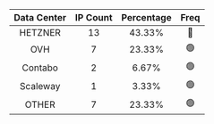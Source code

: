 | Data Center | IP Count | Percentage | Freq |
|:------------:|:--------:|:-----------:|:-----:|
| HETZNER | 13 | 43.33% | 🔴 |
| OVH | 7 | 23.33% | 🟢 |
| Contabo | 2 | 6.67% | 🟢 |
| Scaleway | 1 | 3.33% | 🟢 |
| OTHER | 7 | 23.33% | 🟢 |